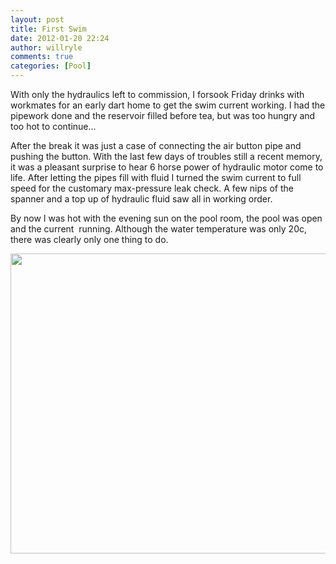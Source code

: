 ```yaml
---
layout: post
title: First Swim
date: 2012-01-20 22:24
author: willryle
comments: true
categories: [Pool]
---
```

With only the hydraulics left to commission, I forsook Friday drinks with workmates for an early dart home to get the swim current working. I had the pipework done and the reservoir filled before tea, but was too hungry and too hot to continue...

<!--more-->

After the break it was just a case of connecting the air button pipe and pushing the button. With the last few days of troubles still a recent memory, it was a pleasant surprise to hear 6 horse power of hydraulic motor come to life. After letting the pipes fill with fluid I turned the swim current to full speed for the customary max-pressure leak check. A few nips of the spanner and a top up of hydraulic fluid saw all in working order.

By now I was hot with the evening sun on the pool room, the pool was open and the current  running. Although the water temperature was only 20c, there was clearly only one thing to do.

<a href="http://willryle.files.wordpress.com/2012/01/first-swim-004.jpg"><img class="alignleft size-full wp-image-958" title="First Swim 004" src="http://willryle.files.wordpress.com/2012/01/first-swim-004.jpg" alt="" width="640" height="480" /></a>
